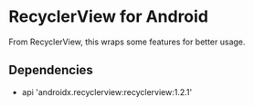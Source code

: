 # RecyclerView for Android

From RecyclerView, this wraps some features for better usage.


## Dependencies

- api 'androidx.recyclerview:recyclerview:1.2.1'
